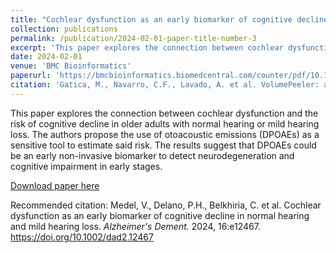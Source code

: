```yaml
---
title: "Cochlear dysfunction as an early biomarker of cognitive decline in normal hearing and mild hearing loss"
collection: publications
permalink: /publication/2024-02-01-paper-title-number-3
excerpt: 'This paper explores the connection between cochlear dysfunction and the risk of cognitive decline in older adults with normal hearing or mild hearing loss. The authors propose the use of otoacoustic emissions (DPOAEs) as a sensitive tool to estimate said risk. The results suggest that DPOAEs could be an early non-invasive biomarker to detect neurodegeneration and cognitive impairment in early stages.'
date: 2024-02-01
venue: 'BMC Bioinformatics'
paperurl: 'https://bmcbioinformatics.biomedcentral.com/counter/pdf/10.1186/s12859-023-05403-z.pdf'
citation: 'Gatica, M., Navarro, C.F., Lavado, A. et al. VolumePeeler: a novel FIJI plugin for geometric tissue peeling to improve visualization and quantification of 3D image stacks. BMC Bioinformatics 24, 283 (2023). https://doi.org/10.1186/s12859-023-05403-z'
---
```

This paper explores the connection between cochlear dysfunction and the risk of cognitive decline in older adults with normal hearing or mild hearing loss. The authors propose the use of otoacoustic emissions (DPOAEs) as a sensitive tool to estimate said risk. The results suggest that DPOAEs could be an early non-invasive biomarker to detect neurodegeneration and cognitive impairment in early stages.

[Download paper here](https://alz-journals.onlinelibrary.wiley.com/doi/epdf/10.1002/dad2.12467)

Recommended citation: Medel, V., Delano, P.H., Belkhiria, C. et al. Cochlear dysfunction as an early biomarker of cognitive decline in normal hearing and mild hearing loss. <i>Alzheimer's Dement.</i> 2024, 16:e12467. https://doi.org/10.1002/dad2.12467
